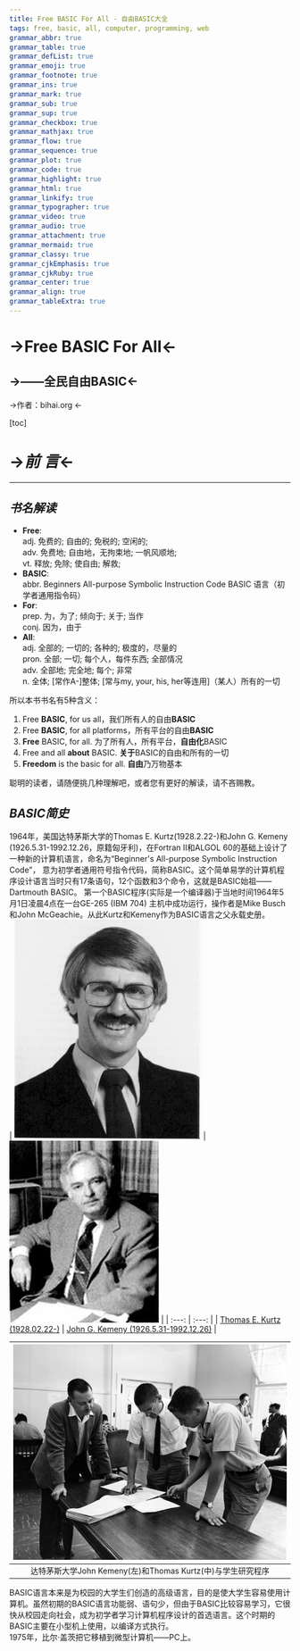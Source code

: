 ```yaml
---
title: Free BASIC For All - 自由BASIC大全
tags: free, basic, all, computer, programming, web
grammar_abbr: true
grammar_table: true
grammar_defList: true
grammar_emoji: true
grammar_footnote: true
grammar_ins: true
grammar_mark: true
grammar_sub: true
grammar_sup: true
grammar_checkbox: true
grammar_mathjax: true
grammar_flow: true
grammar_sequence: true
grammar_plot: true
grammar_code: true
grammar_highlight: true
grammar_html: true
grammar_linkify: true
grammar_typographer: true
grammar_video: true
grammar_audio: true
grammar_attachment: true
grammar_mermaid: true
grammar_classy: true
grammar_cjkEmphasis: true
grammar_cjkRuby: true
grammar_center: true
grammar_align: true
grammar_tableExtra: true
---
```


->**Free BASIC For All**<-
=======
->__——全民自由BASIC__<-
-----

->作者：bihai.org  <-

[toc]
# ->___前  言___<-  
----
## _书名解读_
+ **Free**:   
adj.    免费的; 自由的; 免税的; 空闲的;   
adv.    免费地; 自由地，无拘束地; 一帆风顺地;  
vt.     释放; 免除; 使自由; 解救;  
+ **BASIC**:   
abbr.   Beginners All-purpose Symbolic Instruction Code
BASIC 语言（初学者通用指令码）  
+ **For**:  
prep.   为，为了; 倾向于; 关于; 当作  
conj.   因为，由于  
+ **All**:  
adj.    全部的; 一切的; 各种的; 极度的，尽量的  
pron.   全部; 一切; 每个人，每件东西; 全部情况  
adv.    全部地; 完全地; 每个; 非常  
n.      全体; [常作A-]整体; [常与my, your, his, her等连用]（某人）所有的一切  

所以本书书名有5种含义：  
1. Free **BASIC**, for us all，我们所有人的自由**BASIC**  
2. Free **BASIC**, for all   platforms，所有平台的自由**BASIC**  
3. **Free** BASIC, for all.  为了所有人，所有平台，**自由化**BASIC  
4. Free and all **about** BASIC. **关于**BASIC的自由和所有的一切  
5. **Freedom** is the basic for all. **自由**乃万物基本  

聪明的读者，请随便挑几种理解吧，或者您有更好的解读，请不吝赐教。


## _BASIC简史_
1964年，美国达特茅斯大学的Thomas E. Kurtz(1928.2.22-)和John G. Kemeny (1926.5.31-1992.12.26，原籍匈牙利)，在Fortran II和ALGOL 60的基础上设计了一种新的计算机语言，命名为“Beginner's All-purpose Symbolic Instruction Code”， 意为初学者通用符号指令代码，简称BASIC。这个简单易学的计算机程序设计语言当时只有17条语句，12个函数和3个命令，这就是BASIC始祖——Dartmouth BASIC。 第一个BASIC程序(实际是一个编译器)于当地时间1964年5月1日凌晨4点在一台GE-265 (IBM 704) 主机中成功运行，操作者是Mike Busch和John McGeachie。从此Kurtz和Kemeny作为BASIC语言之父永载史册。  
|  ![Thomas E. Kurtz][2]   |   ![John G. Kemeny][3]   |
| :---: | :---: |
|  [Thomas E. Kurtz (1928.02.22-)][4]    |    [John G. Kemeny (1926.5.31-1992.12.26)][5]    |

     
|  ![enter description here][6]   |
|  :---:  |
|达特茅斯大学John Kemeny(左)和Thomas Kurtz(中)与学生研究程序  |
BASIC语言本来是为校园的大学生们创造的高级语言，目的是使大学生容易使用计算机。虽然初期的BASIC语言功能弱、语句少，但由于BASIC比较容易学习，它很快从校园走向社会，成为初学者学习计算机程序设计的首选语言。这个时期的BASIC主要在小型机上使用，以编译方式执行。   
1975年，比尔·盖茨把它移植到微型计算机——PC上。

  [1]: http://www.chinacs.net/archives/11/2004/2955.html
  [2]: ./images/Fearless_Leader.gif "Fearless_Leader.gif"
  [3]: ./images/Kemeny.jpeg "Kemeny.jpeg"
  [4]: https://en.wikipedia.org/wiki/Thomas_E._Kurtz
  [5]: https://en.wikipedia.org/wiki/John_G._Kemeny
  [6]: ./images/kemenyandkurtz.jpg "kemenyandkurtz.jpg"